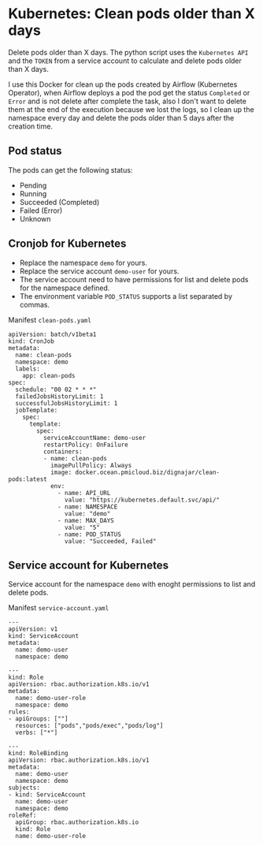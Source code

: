 # Kubernetes: Clean pods older than X days
Delete pods older than X days. The python script uses the `Kubernetes API` and the `TOKEN` from a service account to calculate and delete pods older than X days.

I use this Docker for clean up the pods created by Airflow (Kubernetes Operator), when Airflow deploys a pod the pod get the status `Completed` or `Error` and is not delete after complete the task, also I don't want to delete them at the end of the execution because we lost the logs, so I clean up the namespace every day and delete the pods older than 5 days after the creation time.

## Pod status
The pods can get the following status:
- Pending
- Running
- Succeeded (Completed)
- Failed (Error)
- Unknown

## Cronjob for Kubernetes
- Replace the namespace `demo` for yours.
- Replace the service account `demo-user` for yours.
- The service account need to have permissions for list and delete pods for the namespace defined.
- The environment variable `POD_STATUS` supports a list separated by commas.

Manifest `clean-pods.yaml`
```
apiVersion: batch/v1beta1
kind: CronJob
metadata:
  name: clean-pods
  namespace: demo
  labels:
    app: clean-pods
spec:
  schedule: "00 02 * * *"
  failedJobsHistoryLimit: 1
  successfulJobsHistoryLimit: 1
  jobTemplate:
    spec:
      template:
        spec:
          serviceAccountName: demo-user
          restartPolicy: OnFailure
          containers:
          - name: clean-pods
            imagePullPolicy: Always
            image: docker.ocean.pmicloud.biz/dignajar/clean-pods:latest
            env:
              - name: API_URL
                value: "https://kubernetes.default.svc/api/"
              - name: NAMESPACE
                value: "demo"
              - name: MAX_DAYS
                value: "5"
              - name: POD_STATUS
                value: "Succeeded, Failed"
```

## Service account for Kubernetes
Service account for the namespace `demo` with enoght permissions to list and delete pods.

Manifest `service-account.yaml`
```
---
apiVersion: v1
kind: ServiceAccount
metadata:
  name: demo-user
  namespace: demo

---
kind: Role
apiVersion: rbac.authorization.k8s.io/v1
metadata:
  name: demo-user-role
  namespace: demo
rules:
- apiGroups: [""]
  resources: ["pods","pods/exec","pods/log"]
  verbs: ["*"]

---
kind: RoleBinding
apiVersion: rbac.authorization.k8s.io/v1
metadata:
  name: demo-user
  namespace: demo
subjects:
- kind: ServiceAccount
  name: demo-user
  namespace: demo
roleRef:
  apiGroup: rbac.authorization.k8s.io
  kind: Role
  name: demo-user-role
```